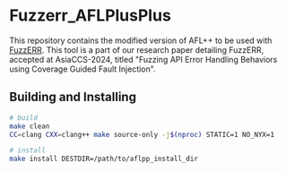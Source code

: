 # Fuzzerr_AFLPlusPlus

This repository contains the modified version of AFL++ to be used with [FuzzERR](https://github.com/purs3lab/FuzzERR-final). This tool is a part of our research paper detailing FuzzERR, accepted at AsiaCCS-2024, titled "Fuzzing API Error Handling Behaviors using Coverage Guided Fault Injection".

## Building and Installing

```bash
# build
make clean
CC=clang CXX=clang++ make source-only -j$(nproc) STATIC=1 NO_NYX=1

# install
make install DESTDIR=/path/to/aflpp_install_dir
```
